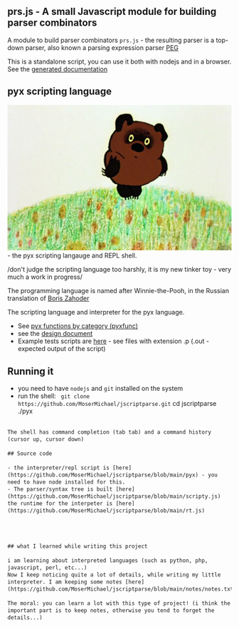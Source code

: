 ## prs.js - A small Javascript module for building parser combinators

A module to build parser combinators ```prs.js``` - the resulting parser is a top-down parser, also known a parsing expression parser [PEG](https://en.wikipedia.org/wiki/Parsing_expression_grammar)

This is a standalone script, you can use it both with nodejs and in a browser.
See the [generated documentation](https://mosermichael.github.io/jscriptparse/out/index.html)

## pyx scripting language

![pux](pux.jpg) - the pyx scripting langauge and REPL shell.

/don't judge the scripting language too harshly, it is my new tinker toy - very much a work in progress/

The programming language is named after Winnie-the-Pooh, in the Russian translation of [Boris Zahoder](https://en.wikipedia.org/wiki/Boris_Zakhoder)

The scripting language and interpreter for the pyx language.  

- See [pyx functions by category (pyxfunc)](PYXFUNC.md)
- see the [design document](PYXDESIGN.md)
- Example tests scripts are [here](https://github.com/MoserMichael/jscriptparse/tree/main/tests) - see files with extension .p (.out - expected output of the script)

## Running it

- you need to have ```nodejs``` and ```git``` installed on the system
- run the shell: ```
git clone https://github.com/MoserMichael/jscriptparse.git```
cd jscriptparse
./pyx
```

The shell has command completion (tab tab) and a command history (cursor up, cursor down)

## Source code 

- the interpreter/repl script is [here](https://github.com/MoserMichael/jscriptparse/blob/main/pyx) - you need to have node installed for this.
- The parser/syntax tree is built [here](https://github.com/MoserMichael/jscriptparse/blob/main/scripty.js) the runtime for the interpeter is [here](https://github.com/MoserMichael/jscriptparse/blob/main/rt.js) 

 


## what I learned while writing this project

i am learning about interpreted languages (such as python, php, javascript, perl, etc...) 
Now I keep noticing quite a lot of details, while writing my little interpreter. I am keeping some notes [here](https://github.com/MoserMichael/jscriptparse/blob/main/notes/notes.txt)

The moral: you can learn a lot with this type of project! (i think the important part is to keep notes, otherwise you tend to forget the details...)

